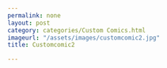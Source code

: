 ```yaml
---
permalink: none
layout: post
category: categories/Custom Comics.html
imageurl: "/assets/images/customcomic2.jpg"
title: Customcomic2

---
```

